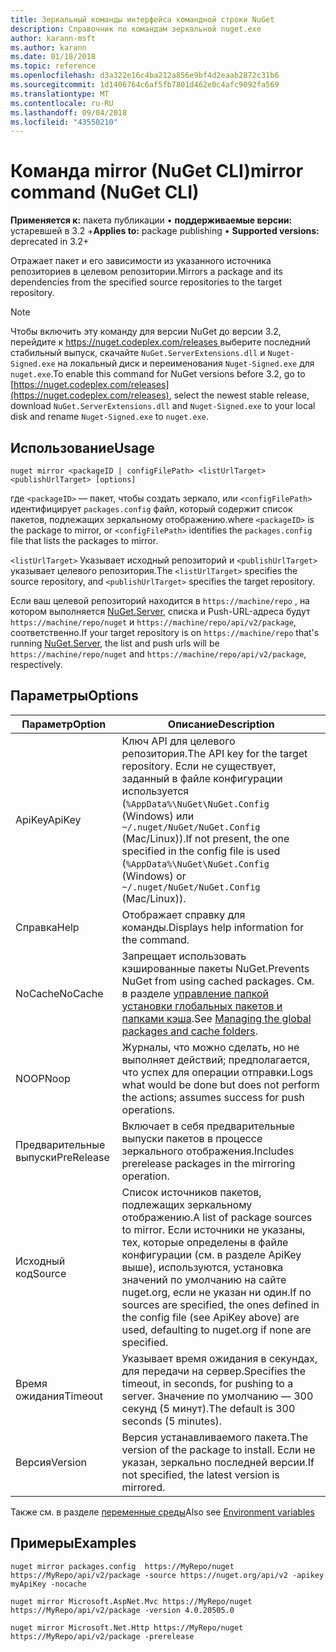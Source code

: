 ```yaml
---
title: Зеркальный команды интерфейса командной строки NuGet
description: Справочник по командам зеркальной nuget.exe
author: karann-msft
ms.author: karann
ms.date: 01/18/2018
ms.topic: reference
ms.openlocfilehash: d3a322e16c4ba212a856e9bf4d2eaab2872c31b6
ms.sourcegitcommit: 1d1406764c6af5fb7801d462e0c4afc9092fa569
ms.translationtype: MT
ms.contentlocale: ru-RU
ms.lasthandoff: 09/04/2018
ms.locfileid: "43550210"
---
```

# <a name="mirror-command-nuget-cli"></a><span data-ttu-id="c0176-103">Команда mirror (NuGet CLI)</span><span class="sxs-lookup"><span data-stu-id="c0176-103">mirror command (NuGet CLI)</span></span>

<span data-ttu-id="c0176-104">**Применяется к:** пакета публикации &bullet; **поддерживаемые версии:** устаревшей в 3.2 +</span><span class="sxs-lookup"><span data-stu-id="c0176-104">**Applies to:** package publishing &bullet; **Supported versions:** deprecated in 3.2+</span></span>

<span data-ttu-id="c0176-105">Отражает пакет и его зависимости из указанного источника репозиториев в целевом репозитории.</span><span class="sxs-lookup"><span data-stu-id="c0176-105">Mirrors a package and its dependencies from the specified source repositories to the target repository.</span></span>

> [!NOTE]
> <span data-ttu-id="c0176-106">Чтобы включить эту команду для версии NuGet до версии 3.2, перейдите к [ https://nuget.codeplex.com/releases ](https://nuget.codeplex.com/releases)выберите последний стабильный выпуск, скачайте `NuGet.ServerExtensions.dll` и `Nuget-Signed.exe` на локальный диск и переименования `Nuget-Signed.exe` для `nuget.exe`.</span><span class="sxs-lookup"><span data-stu-id="c0176-106">To enable this command for NuGet versions before 3.2, go to [https://nuget.codeplex.com/releases](https://nuget.codeplex.com/releases), select the newest stable release, download `NuGet.ServerExtensions.dll` and `Nuget-Signed.exe` to your local disk and rename `Nuget-Signed.exe` to `nuget.exe`.</span></span>

## <a name="usage"></a><span data-ttu-id="c0176-107">Использование</span><span class="sxs-lookup"><span data-stu-id="c0176-107">Usage</span></span>

```cli
nuget mirror <packageID | configFilePath> <listUrlTarget> <publishUrlTarget> [options]
```

<span data-ttu-id="c0176-108">где `<packageID>` — пакет, чтобы создать зеркало, или `<configFilePath>` идентифицирует `packages.config` файл, который содержит список пакетов, подлежащих зеркальному отображению.</span><span class="sxs-lookup"><span data-stu-id="c0176-108">where `<packageID>` is the package to mirror, or `<configFilePath>` identifies the `packages.config` file that lists the packages to mirror.</span></span>

<span data-ttu-id="c0176-109">`<listUrlTarget>` Указывает исходный репозиторий и `<publishUrlTarget>` указывает целевого репозитория.</span><span class="sxs-lookup"><span data-stu-id="c0176-109">The `<listUrlTarget>` specifies the source repository, and `<publishUrlTarget>` specifies the target repository.</span></span>

<span data-ttu-id="c0176-110">Если ваш целевой репозиторий находится в `https://machine/repo` , на котором выполняется [NuGet.Server](../hosting-packages/nuget-server.md), списка и Push-URL-адреса будут `https://machine/repo/nuget` и `https://machine/repo/api/v2/package`, соответственно.</span><span class="sxs-lookup"><span data-stu-id="c0176-110">If your target repository is on `https://machine/repo` that's running [NuGet.Server](../hosting-packages/nuget-server.md), the list and push urls will be `https://machine/repo/nuget` and `https://machine/repo/api/v2/package`, respectively.</span></span>

## <a name="options"></a><span data-ttu-id="c0176-111">Параметры</span><span class="sxs-lookup"><span data-stu-id="c0176-111">Options</span></span>

| <span data-ttu-id="c0176-112">Параметр</span><span class="sxs-lookup"><span data-stu-id="c0176-112">Option</span></span> | <span data-ttu-id="c0176-113">Описание</span><span class="sxs-lookup"><span data-stu-id="c0176-113">Description</span></span> |
| --- | --- |
| <span data-ttu-id="c0176-114">ApiKey</span><span class="sxs-lookup"><span data-stu-id="c0176-114">ApiKey</span></span> | <span data-ttu-id="c0176-115">Ключ API для целевого репозитория.</span><span class="sxs-lookup"><span data-stu-id="c0176-115">The API key for the target repository.</span></span> <span data-ttu-id="c0176-116">Если не существует, заданный в файле конфигурации используется (`%AppData%\NuGet\NuGet.Config` (Windows) или `~/.nuget/NuGet/NuGet.Config` (Mac/Linux)).</span><span class="sxs-lookup"><span data-stu-id="c0176-116">If not present,  the one specified in the config file is used (`%AppData%\NuGet\NuGet.Config` (Windows) or `~/.nuget/NuGet/NuGet.Config` (Mac/Linux)).</span></span> |
| <span data-ttu-id="c0176-117">Справка</span><span class="sxs-lookup"><span data-stu-id="c0176-117">Help</span></span> | <span data-ttu-id="c0176-118">Отображает справку для команды.</span><span class="sxs-lookup"><span data-stu-id="c0176-118">Displays help information for the command.</span></span> |
| <span data-ttu-id="c0176-119">NoCache</span><span class="sxs-lookup"><span data-stu-id="c0176-119">NoCache</span></span> | <span data-ttu-id="c0176-120">Запрещает использовать кэшированные пакеты NuGet.</span><span class="sxs-lookup"><span data-stu-id="c0176-120">Prevents NuGet from using cached packages.</span></span> <span data-ttu-id="c0176-121">См. в разделе [управление папкой установки глобальных пакетов и папками кэша](../consume-packages/managing-the-global-packages-and-cache-folders.md).</span><span class="sxs-lookup"><span data-stu-id="c0176-121">See [Managing the global packages and cache folders](../consume-packages/managing-the-global-packages-and-cache-folders.md).</span></span> |
| <span data-ttu-id="c0176-122">NOOP</span><span class="sxs-lookup"><span data-stu-id="c0176-122">Noop</span></span> | <span data-ttu-id="c0176-123">Журналы, что можно сделать, но не выполняет действий; предполагается, что успех для операции отправки.</span><span class="sxs-lookup"><span data-stu-id="c0176-123">Logs what would be done but does not perform the actions; assumes success for push operations.</span></span> |
| <span data-ttu-id="c0176-124">Предварительные выпуски</span><span class="sxs-lookup"><span data-stu-id="c0176-124">PreRelease</span></span> | <span data-ttu-id="c0176-125">Включает в себя предварительные выпуски пакетов в процессе зеркального отображения.</span><span class="sxs-lookup"><span data-stu-id="c0176-125">Includes prerelease packages in the mirroring operation.</span></span> |
| <span data-ttu-id="c0176-126">Исходный код</span><span class="sxs-lookup"><span data-stu-id="c0176-126">Source</span></span> | <span data-ttu-id="c0176-127">Список источников пакетов, подлежащих зеркальному отображению.</span><span class="sxs-lookup"><span data-stu-id="c0176-127">A list of package sources to mirror.</span></span> <span data-ttu-id="c0176-128">Если источники не указаны, тех, которые определены в файле конфигурации (см. в разделе ApiKey выше), используются, установка значений по умолчанию на сайте nuget.org, если не указан ни один.</span><span class="sxs-lookup"><span data-stu-id="c0176-128">If no sources are specified, the ones defined in the config file (see ApiKey above) are used, defaulting to nuget.org if none are specified.</span></span> |
| <span data-ttu-id="c0176-129">Время ожидания</span><span class="sxs-lookup"><span data-stu-id="c0176-129">Timeout</span></span> | <span data-ttu-id="c0176-130">Указывает время ожидания в секундах, для передачи на сервер.</span><span class="sxs-lookup"><span data-stu-id="c0176-130">Specifies the timeout, in seconds, for pushing to a server.</span></span> <span data-ttu-id="c0176-131">Значение по умолчанию — 300 секунд (5 минут).</span><span class="sxs-lookup"><span data-stu-id="c0176-131">The default is 300 seconds (5 minutes).</span></span> |
| <span data-ttu-id="c0176-132">Версия</span><span class="sxs-lookup"><span data-stu-id="c0176-132">Version</span></span> | <span data-ttu-id="c0176-133">Версия устанавливаемого пакета.</span><span class="sxs-lookup"><span data-stu-id="c0176-133">The version of the package to install.</span></span> <span data-ttu-id="c0176-134">Если не указан, зеркально последней версии.</span><span class="sxs-lookup"><span data-stu-id="c0176-134">If not specified, the latest version is mirrored.</span></span> |

<span data-ttu-id="c0176-135">Также см. в разделе [переменные среды](cli-ref-environment-variables.md)</span><span class="sxs-lookup"><span data-stu-id="c0176-135">Also see [Environment variables](cli-ref-environment-variables.md)</span></span>

## <a name="examples"></a><span data-ttu-id="c0176-136">Примеры</span><span class="sxs-lookup"><span data-stu-id="c0176-136">Examples</span></span>

```cli
nuget mirror packages.config  https://MyRepo/nuget https://MyRepo/api/v2/package -source https://nuget.org/api/v2 -apikey myApiKey -nocache

nuget mirror Microsoft.AspNet.Mvc https://MyRepo/nuget https://MyRepo/api/v2/package -version 4.0.20505.0

nuget mirror Microsoft.Net.Http https://MyRepo/nuget https://MyRepo/api/v2/package -prerelease
```
